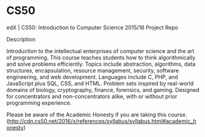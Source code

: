 # CS50
edX | CS50: Introduction to Computer Science 2015/16 Project Repo

Description

Introduction to the intellectual enterprises of computer science and the art of programming. This course teaches students how to think algorithmically and solve problems efficiently. Topics include abstraction, algorithms, data structures, encapsulation, resource management, security, software engineering, and web development. Languages include C, PHP, and JavaScript plus SQL, CSS, and HTML. Problem sets inspired by real-world domains of biology, cryptography, finance, forensics, and gaming. Designed for concentrators and non-concentrators alike, with or without prior programming experience.


Please be aware of the Academic Honesty if you are taking this course. (http://cdn.cs50.net/2016/x/references/syllabus/syllabus.html#academic_honesty)


